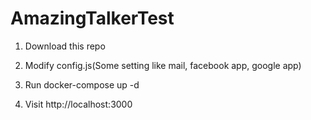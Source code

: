 # AmazingTalkerTest

1. Download this repo

2. Modify config.js(Some setting like mail, facebook app, google app)

3. Run docker-compose up -d

4. Visit http://localhost:3000